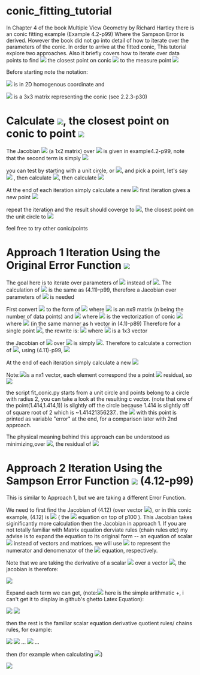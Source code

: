 # conic_fitting_tutorial
In Chapter 4 of the book Multiple View Geometry by Richard Hartley there is an conic fitting example (Example 4.2-p99)
Where the Sampson Error is derived. However the book did not go into detail of how to iterate over the parameters of the conic. In order to arrive at the fitted conic, This tutorial explore two approaches. Also it briefly covers how to iterate over data points to find  <img src="https://render.githubusercontent.com/render/math?math=\hat{x}"> the closest point on conic <img src="https://render.githubusercontent.com/render/math?math=C"> to the measure point <img src="https://render.githubusercontent.com/render/math?math=x">

Before starting note the notation: 

<img src="https://render.githubusercontent.com/render/math?math=x=[x',y',w']^{T}">  is in 2D homogenous coordinate and 

<img src="https://render.githubusercontent.com/render/math?math=C">   is a 3x3 matrix representing the conic (see 2.2.3-p30)

# Calculate <img src="https://render.githubusercontent.com/render/math?math=\hat{x}">, the closest point on conic to point <img src="https://render.githubusercontent.com/render/math?math=x">

The Jacobian <img src="https://render.githubusercontent.com/render/math?math=J"> (a 1x2 matrix) over <img src="https://render.githubusercontent.com/render/math?math=x"> is given in example4.2-p99, note that the second term is simply <img src="https://render.githubusercontent.com/render/math?math=2x^{T}C(0,1,0)^{T}">

you can test by starting with a unit circle, or <img src="https://render.githubusercontent.com/render/math?math=C=diag(1,1,-1)">, and pick a point, let's say <img src="https://render.githubusercontent.com/render/math?math=x=(2,0,1)^{T}"> , then calculate <img src="https://render.githubusercontent.com/render/math?math=\epsilon=x^{T}Cx=3">, then calculate <img src="https://render.githubusercontent.com/render/math?math=\delta_{x}=-J^{T}(JJ^{T})^{-1}\epsilon=-[4,0]^{T}([4,0][4,0]^{T})^{-1}3=[-.75,0]^{T}">

At the end of each iteration simply calculate a new <img src="https://render.githubusercontent.com/render/math?math=x= \delta_{x} \plus x">
first iteration gives a new point <img src="https://render.githubusercontent.com/render/math?math=x=(1.25,0,1)^{T}">

repeat the iteration and the result should coverge to <img src="https://render.githubusercontent.com/render/math?math=x=(1,0,1)^{T}">, the closest point on the unit circle to <img src="https://render.githubusercontent.com/render/math?math=x=(2,0,1)^{T}">

feel free to try other conic/points







# Approach 1 Iteration Using the Original Error Function <img src="https://render.githubusercontent.com/render/math?math=x^{T}Cx">
The goal here is to iterate over parameters of  <img src="https://render.githubusercontent.com/render/math?math=C"> instead of <img src="https://render.githubusercontent.com/render/math?math=x">. The calculation of <img src="https://render.githubusercontent.com/render/math?math=\delta_{x}">  is the same as (4.11)-p99, therefore a Jacobian over parameters of <img src="https://render.githubusercontent.com/render/math?math=C"> is needed

First convert <img src="https://render.githubusercontent.com/render/math?math=x^{T}Cx"> to the form of <img src="https://render.githubusercontent.com/render/math?math=Ac=0"> where <img src="https://render.githubusercontent.com/render/math?math=A"> is an nx9 matrix (n being the number of data points) and <img src="https://render.githubusercontent.com/render/math?math=Ac=0"> where <img src="https://render.githubusercontent.com/render/math?math=c"> is the vectorization of conic <img src="https://render.githubusercontent.com/render/math?math=C"> where <img src="https://render.githubusercontent.com/render/math?math=c=[C_{11},  C_{12} , C_{13} , C_{21} , C_{22} ,C_{23}, C_{31}, C_{32}, C_{33}]^{T}"> (in the same manner as  h vector in (4.1)-p89)  Therefore for a single point <img src="https://render.githubusercontent.com/render/math?math=x">, the rewrite is: <img src="https://render.githubusercontent.com/render/math?math=Ac=[x'*x^{T},y'*x^{T},w'*x^{T}]c"> where <img src="https://render.githubusercontent.com/render/math?math=x'*x^{T}"> is a 1x3 vector

the Jacobian of <img src="https://render.githubusercontent.com/render/math?math=Ac"> over <img src="https://render.githubusercontent.com/render/math?math=c"> is simply <img src="https://render.githubusercontent.com/render/math?math=A">. Therefore to calculate a correction of <img src="https://render.githubusercontent.com/render/math?math=c">, using  (4.11)-p99, <img src="https://render.githubusercontent.com/render/math?math=\delta_{c}=-A^{T}(AA^{T})^{-1}\epsilon">   

At the end of each iteration simply calculate a new <img src="https://render.githubusercontent.com/render/math?math=c= \delta_{c} \plus c">

Note:<img src="https://render.githubusercontent.com/render/math?math=\epsilon">is a nx1 vector, each element correspond the a point <img src="https://render.githubusercontent.com/render/math?math=x"> residual, so <img src="https://render.githubusercontent.com/render/math?math=\epsilon=x^{T}Cx">

the script fit_conic.py starts from a unit circle and points belong to a circle with radius 2, you can take a look at the resulting c vector. (note that one of the point(1.414,1.414,1)) is slightly off the circle because 1.414 is slightly off of square root of 2 which is 
~1.41421356237.. the <img src="https://render.githubusercontent.com/render/math?math=\epsilon=x^{T}Cx"> with this point is printed as variable "error" at the end, for a comparison later with 2nd approach.


The physical meaning behind this approach can be understood as minimizing,over <img src="https://render.githubusercontent.com/render/math?math=C">, the residual of <img src="https://render.githubusercontent.com/render/math?math=x^{T}Cx">


# Approach 2 Iteration Using the Sampson Error Function <img src="https://render.githubusercontent.com/render/math?math=\epsilon^{T}(JJ^{T})^{-1}\epsilon">  (4.12-p99)

This is similar to Approach 1, but we are taking a different Error Function. 

We need to first find the Jacobian of (4.12) (over vector <img src="https://render.githubusercontent.com/render/math?math=c">), or in this conic example, (4.12) is <img src="https://render.githubusercontent.com/render/math?math=d^{2}=\dfrac{(x^{T}Cx)^{2}}{4((Cx)^{2}_{1}+(Cx)^{2}_{2})}=\dfrac{num}{denom}">   ( the <img src="https://render.githubusercontent.com/render/math?math=\Delta"> equation on top of p100 ). This Jacobian takes siginificantly more calculation then the Jacobian in approach 1. If you are not totally familiar with Matrix equation derviate rules (chain rules etc) my advise is to expand the equation to its original form -- an equation of scalar  <img src="https://render.githubusercontent.com/render/math?math=C_{11},  C_{12} , C_{13} , C_{21} , C_{22} ,C_{23}, C_{31}, C_{32}, C_{33},x',y',w'">   instead of vectors and matrices. we will use <img src="https://render.githubusercontent.com/render/math?math=num,denom"> to represent the numerator and denomenator of the <img src="https://render.githubusercontent.com/render/math?math=\Delta"> equation, respectively.

Note that we are taking the derivative of a scalar <img src="https://render.githubusercontent.com/render/math?math=d^{2}"> over a vector <img src="https://render.githubusercontent.com/render/math?math=c">, the jacobian is therefore:

<img src="https://render.githubusercontent.com/render/math?math=J=[\dfrac{\partial d^{2}}{\partial C_{11}},\dfrac{\partial d^{2}}{\partial C_{12}},\dfrac{\partial d^{2}}{\partial C_{13}},\dfrac{\partial d^{2}}{\partial C_{21}},\dfrac{\partial d^{2}}{\partial C_{22}},\dfrac{\partial d^{2}}{\partial C_{23}},\dfrac{\partial d^{2}}{\partial C_{31}},\dfrac{\partial d^{2}}{\partial C_{32}},\dfrac{\partial d^{2}}{\partial C_{33}}]">

Expand each term we can get, (note:<img src="https://render.githubusercontent.com/render/math?math=\oplus"> here is the simple arithmatic +, i can't get it to display in github's ghetto Latex Equation):

<img src="https://render.githubusercontent.com/render/math?math=num=(x'x'C_{11} \oplus x'y'C_{12} \oplus x'z'C_{13} \oplus y'x'C_{21} \oplus y'y'C_{22} \oplus y'z'C_{23} \oplus z'x'C_{31} \oplus z'y'C_{32} \oplus z'z'C_{33})^{2}">

<img src="https://render.githubusercontent.com/render/math?math=denom=4(x'C_{11} \oplus y'C_{12} \oplus z'C_{13})^{2} \oplus 4(x'C_{21} \oplus y'C_{22} \oplus z'C_{23})^{2} ">

then the rest is the familiar scalar equation derivative quotient rules/ chains rules, for example:

<img src="https://render.githubusercontent.com/render/math?math=num'=\dfrac{\partial num}{\partial C_{11}}=2x'x'(x'x'C_{11} \oplus x'y'C_{12} \oplus x'z'C_{13} \oplus y'x'C_{21} \oplus y'y'C_{22} \oplus y'z'C_{23} \oplus z'x'C_{31} \oplus z'y'C_{32} \oplus z'z'C_{33})">

<img src="https://render.githubusercontent.com/render/math?math=denom'=\dfrac{\partial denom}{\partial C_{11}} =8x'(x'C_{11} \oplus y'C_{12} \oplus z'C_{13}) ">
...
<img src="https://render.githubusercontent.com/render/math?math=denom'=\dfrac{\partial denom}{\partial C_{21}} =8x'(x'C_{21} \oplus y'C_{22} \oplus z'C_{23}) ">
...

then (for example when calculating <img src="https://render.githubusercontent.com/render/math?math=\dfrac{\partial d^{2}}{\partial C_{11}} ">)

<img src="https://render.githubusercontent.com/render/math?math=\dfrac{\partial \dfrac{num}{denom}}{\partial C_{11}}= \dfrac{denom \times num'-num\times denom'}{denom^{2}} ">







